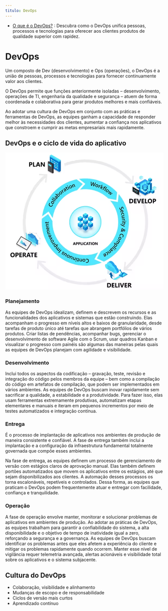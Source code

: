 ```yaml
---
titulo: DevOps
---
```

- [O que é o DevOps?](https://azure.microsoft.com/pt-br/resources/cloud-computing-dictionary/what-is-devops) : Descubra como o DevOps unifica pessoas, processos e tecnologias para oferecer aos clientes produtos de qualidade superior com rapidez.


# DevOps

Um composto de Dev (desenvolvimento) e Ops (operações), o DevOps é a união de pessoas, processos e tecnologias para fornecer continuamente valor aos clientes.

O DevOps permite que funções anteriormente isoladas – desenvolvimento, operações de TI, engenharia da qualidade e segurança – atuem de forma coordenada e colaborativa para gerar produtos melhores e mais confiáveis.

Ao adotar uma cultura de DevOps em conjunto com as práticas e ferramentas de DevOps, as equipes ganham a capacidade de responder melhor às necessidades dos clientes, aumentar a confiança nos aplicativos que constroem e cumprir as metas empresariais mais rapidamente.

## DevOps e o ciclo de vida do aplicativo

![Ciclo de vida aplicativo](01-devops___ciclo-vida-aplicativo.png)

### Planejamento

As equipes de DevOps idealizam, definem e descrevem os recursos e as funcionalidades dos aplicativos e sistemas que estão construindo. Elas acompanham o progresso em níveis altos e baixos de granularidade, desde tarefas de produto único até tarefas que abrangem portfólios de vários produtos. Criar listas de pendências, acompanhar bugs, gerenciar o desenvolvimento de software Agile com o Scrum, usar quadros Kanban e visualizar o progresso com painéis são algumas das maneiras pelas quais as equipes de DevOps planejam com agilidade e visibilidade.

### Desenvolvimento

Inclui todos os aspectos da codificação – gravação, teste, revisão e integração do código pelos membros da equipe – bem como a compilação do código em artefatos de compilação, que podem ser implementados em vários ambientes. As equipes de DevOps buscam inovar rapidamente sem sacrificar a qualidade, a estabilidade e a produtividade. Para fazer isso, elas usam ferramentas extremamente produtivas, automatizam etapas elementares e manuais e iteram em pequenos incrementos por meio de testes automatizados e integração contínua.

### Entrega

É o processo de implantação de aplicativos nos ambientes de produção de maneira consistente e confiável. A fase de entrega também inclui a implantação e a configuração da infraestrutura fundamental totalmente governada que compõe esses ambientes.

Na fase de entrega, as equipes definem um processo de gerenciamento de versão com estágios claros de aprovação manual. Elas também definem portões automatizados que movem os aplicativos entre os estágios, até que sejam disponibilizados aos clientes. A automação desses processos os torna escalonáveis, repetíveis e controlados. Dessa forma, as equipes que praticam o DevOps podem frequentemente atuar e entregar com facilidade, confiança e tranquilidade.

### Operação

A fase de operação envolve manter, monitorar e solucionar problemas de aplicativos em ambientes de produção. Ao adotar as práticas de DevOps, as equipes trabalham para garantir a confiabilidade do sistema, a alta disponibilidade e o objetivo de tempo de inatividade igual a zero, reforçando a segurança e a governança. As equipes de DevOps buscam identificar os problemas antes que eles afetem a experiência do cliente e mitigar os problemas rapidamente quando ocorrem. Manter esse nível de vigilância requer telemetria avançada, alertas acionáveis e visibilidade total sobre os aplicativos e o sistema subjacente.

## Cultura do DevOps

- Colaboração, visibilidade e alinhamento
- Mudanças de escopo e de responsabilidade
- Ciclos de versão mais curtos
- Aprendizado contínuo

